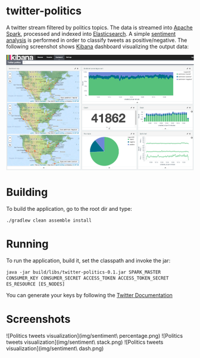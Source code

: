 # twitter-politics
A twitter stream filtered by politics topics. The data is streamed into [Apache Spark](https://spark.apache.org/), processed and indexed into [Elasticsearch](https://www.elastic.co/). A simple [sentiment analysis](http://en.wikipedia.org/wiki/Sentiment_analysis) is performed in order to classify tweets as positive/negative. The following screenshot shows [Kibana](https://www.elastic.co/products/kibana) dashboard visualizing the output data:

![Politics tweets visualization](img/kibana.png)

# Building

To build the application, go to the root dir and type:

```shell
./gradlew clean assemble install
```

# Running

To run the application, build it, set the classpath and invoke the jar:

```shell
java -jar build/libs/twitter-politics-0.1.jar SPARK_MASTER CONSUMER_KEY CONSUMER_SECRET ACCESS_TOKEN ACCESS_TOKEN_SECRET ES_RESOURCE [ES_NODES]
```

You can generate your keys by following the [Twitter Documentation](https://dev.twitter.com/oauth/overview/application-owner-access-tokens)

# Screenshots

![Politics tweets visualization](img/sentiment\ percentage.png)
![Politics tweets visualization](img/sentiment\ stack.png)
![Politics tweets visualization](img/sentiment\ dash.png)

